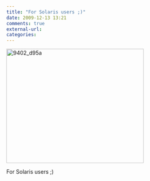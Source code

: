 ```yaml
---
title: "For Solaris users ;)"
date: 2009-12-13 13:21
comments: true
external-url:
categories:
---
```

[<img src="http://a.asset.soup.io/asset/0584/9402_d95a.png" width="360" height="299" alt="9402_d95a" />][1]

For Solaris users ;)  


  [1]: http://asset.soup.io/asset/0584/5238_99c9.png

